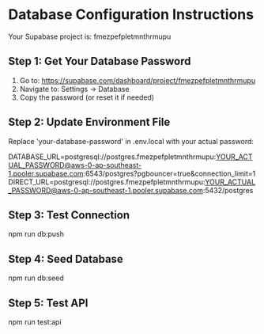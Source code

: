 
# Database Configuration Instructions

Your Supabase project is: fmezpefpletmnthrmupu

## Step 1: Get Your Database Password
1. Go to: https://supabase.com/dashboard/project/fmezpefpletmnthrmupu
2. Navigate to: Settings → Database
3. Copy the password (or reset it if needed)

## Step 2: Update Environment File
Replace 'your-database-password' in .env.local with your actual password:

DATABASE_URL=postgresql://postgres.fmezpefpletmnthrmupu:YOUR_ACTUAL_PASSWORD@aws-0-ap-southeast-1.pooler.supabase.com:6543/postgres?pgbouncer=true&connection_limit=1
DIRECT_URL=postgresql://postgres.fmezpefpletmnthrmupu:YOUR_ACTUAL_PASSWORD@aws-0-ap-southeast-1.pooler.supabase.com:5432/postgres

## Step 3: Test Connection
npm run db:push

## Step 4: Seed Database
npm run db:seed

## Step 5: Test API
npm run test:api
